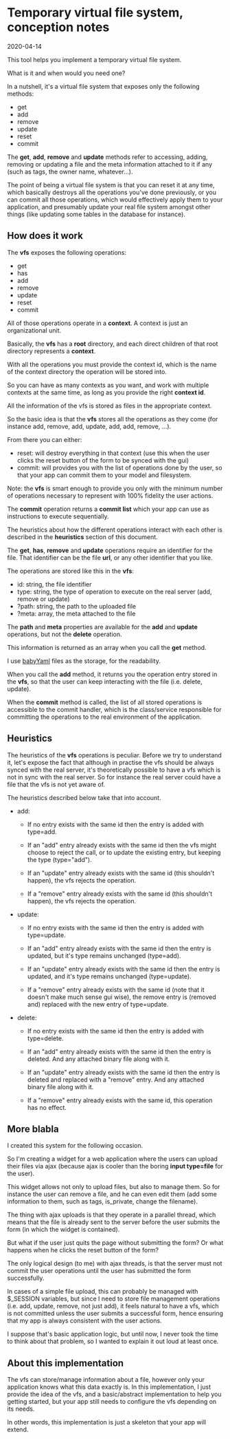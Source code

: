 Temporary virtual file system, conception notes
==============
2020-04-14





This tool helps you implement a temporary virtual file system.


What is it and when would you need one?



In a nutshell, it's a virtual file system that exposes only the following methods:

- get
- add 
- remove 
- update 
- reset 
- commit



The **get**, **add**, **remove** and **update** methods refer to accessing, adding, removing or updating a file and the meta information 
attached to it if any (such as tags, the owner name, whatever...).


The point of being a virtual file system is that you can reset it at any time, which basically destroys all the operations
you've done previously, or you can commit all those operations, which would effectively apply them to your application,
and presumably update your real file system amongst other things (like updating some tables in the database for instance).



  
How does it work
------------------

The **vfs** exposes the following operations:

- get
- has
- add
- remove
- update
- reset
- commit


All of those operations operate in a **context**. A context is just an organizational unit.

Basically, the **vfs** has a **root** directory, and each direct children of that root directory represents a **context**.

With all the operations you must provide the context id, which is the name of the context directory the operation will be stored into.  

So you can have as many contexts as you want, and work with multiple contexts at the same time, as long as you provide the right **context id**.

All the information of the vfs is stored as files in the appropriate context.

So the basic idea is that the **vfs** stores all the operations as they come (for instance add, remove, add, update, add, add, remove, ...).

From there you can either:

- reset: will destroy everything in that context (use this when the user clicks the reset button of the form to be synced with the gui)
- commit: will provides you with the list of operations done by the user, so that your app can commit them to your model and filesystem.


Note: the **vfs** is smart enough to provide you only with the minimum number of operations necessary to represent with 100% fidelity the user actions.

The **commit** operation returns a **commit list** which your app can use as instructions to execute sequentially.

The heuristics about how the different operations interact with each other is described in the **heuristics** section of this document.


The **get**, **has**, **remove** and **update** operations require an identifier for the file. That identifier can be the file **url**, or any other identifier that you like.



The operations are stored like this in the **vfs**:

- id: string, the file identifier
- type: string, the type of operation to execute on the real server (add, remove or update)
- ?path: string, the path to the uploaded file
- ?meta: array, the meta attached to the file


The **path** and **meta** properties are available for the **add** and **update** operations, but not the **delete** operation. 


This information is returned as an array when you call the **get** method.



I use [babyYaml](https://github.com/lingtalfi/BabyYaml) files as the storage, for the readability.


When you call the **add** method, it returns you the operation entry stored in the **vfs**, so that the user can keep interacting with the file (i.e. delete, update). 


When the **commit** method is called, the list of all stored operations is accessible to the commit handler, which is the
class/service responsible for committing the operations to the real environment of the application.





Heuristics
------------

The heuristics of the **vfs** operations is peculiar.
Before we try to understand it, let's expose the fact that although in practise the vfs should be always synced with the real server,
it's theoretically possible to have a vfs which is not in sync with the real server. 
So for instance the real server could have a file that the vfs is not yet aware of.

The heuristics described below take that into account.


- add: 
    - If no entry exists with the same id then the entry is added with type=add.
    
    - If an "add" entry already exists with the same id then the vfs might choose to reject the call, or to update the existing entry, but keeping the type (type="add").
    
    - If an "update" entry already exists with the same id (this shouldn't happen), the vfs rejects the operation. 
    
    - If a "remove" entry already exists with the same id (this shouldn't happen), the vfs rejects the operation. 
    

- update:
    - If no entry exists with the same id then the entry is added with type=update.
    
    - If an "add" entry already exists with the same id then the entry is updated, but it's type remains unchanged (type=add).
    
    - If an "update" entry already exists with the same id then the entry is updated, and it's type remains unchanged (type=update).
    
    - If a "remove" entry already exists with the same id (note that it doesn't make much sense gui wise), the remove entry is (removed and) replaced with the new entry of type=update.


- delete:
    - If no entry exists with the same id then the entry is added with type=delete.
    
    - If an "add" entry already exists with the same id then the entry is deleted. And any attached binary file along with it.
     
    - If an "update" entry already exists with the same id then the entry is deleted and replaced with a "remove" entry. And any attached binary file along with it.
    
    - If a "remove" entry already exists with the same id, this operation has no effect.














  
More blabla
------------
  
I created this system for the following occasion.

So I'm creating a widget for a web application where the users can upload their files via ajax (because ajax is cooler than
the boring **input type=file** for the user).

This widget allows not only to upload files, but also to manage them. So for instance the user can remove a file, 
and he can even edit them (add some information to them, such as tags, is_private, change the filename).


The thing with ajax uploads is that they operate in a parallel thread, which means that the file is already sent to the server
before the user submits the form (in which the widget is contained).

But what if the user just quits the page without submitting the form? Or what happens when he clicks the reset button of the form?

The only logical design (to me) with ajax threads, is that the server must not commit the user operations until the user has
submitted the form successfully.

In cases of a simple file upload, this can probably be managed with $_SESSION variables, but since I need to store file management
operations (i.e. add, update, remove, not just add), it feels natural to have a vfs, which is not committed unless the user
submits a successful form, hence ensuring that my app is always consistent with the user actions. 

I suppose that's basic application logic, but until now, I never took the time to think about that problem, so I wanted to explain
it out loud at least once.



About this implementation
----------

The vfs can store/manage information about a file, however only your application knows what this data exactly is.
In this implementation, I just provide the idea of the vfs, and a basic/abstract implementation to help you getting started,
but your app still needs to configure the vfs depending on its needs.

In other words, this implementation is just a skeleton that your app will extend.






